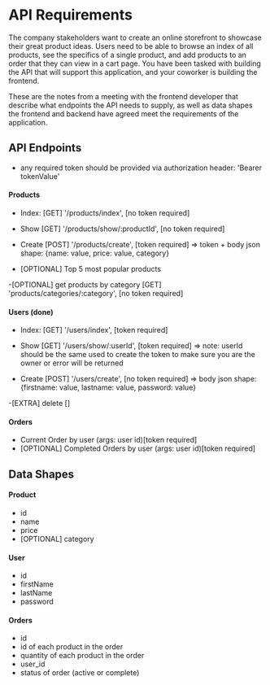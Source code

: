 # API Requirements
The company stakeholders want to create an online storefront to showcase their great product ideas. Users need to be able to browse an index of all products, see the specifics of a single product, and add products to an order that they can view in a cart page. You have been tasked with building the API that will support this application, and your coworker is building the frontend.

These are the notes from a meeting with the frontend developer that describe what endpoints the API needs to supply, as well as data shapes the frontend and backend have agreed meet the requirements of the application.

## API Endpoints
* any required token should be provided via authorization header: 'Bearer tokenValue'

#### Products 

- Index: [GET] '/products/index',  [no token required] 



- Show [GET] '/products/show/:productId', [no token required]


- Create [POST] '/products/create', [token required] => token  + body json shape: {name: value, price: value, category}


- [OPTIONAL] Top 5 most popular products  


-[OPTIONAL] get products by category [GET] 'products/categories/:category', [no token required] 


#### Users (done)

- Index: [GET] '/users/index',  [token required]  


- Show [GET] '/users/show/:userId', [token required] => note: userId should be the same used to create the token to make sure you are the owner or error will be returned


- Create [POST] '/users/create', [no token required] => body json shape: {firstname: value, lastname: value, password: value}

-[EXTRA] delete []

#### Orders

- Current Order by user (args: user id)[token required]
- [OPTIONAL] Completed Orders by user (args: user id)[token required]

## Data Shapes

#### Product

- id
- name
- price
- [OPTIONAL] category

#### User

- id
- firstName
- lastName
- password

#### Orders

- id
- id of each product in the order
- quantity of each product in the order
- user_id
- status of order (active or complete)
